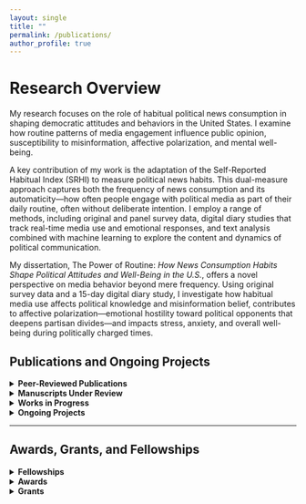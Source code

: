 ```yaml
---
layout: single
title: ""
permalink: /publications/
author_profile: true
---
```


# Research Overview

My research focuses on the role of habitual political news consumption in shaping democratic attitudes and behaviors in the United States. I examine how routine patterns of media engagement influence public opinion, susceptibility to misinformation, affective polarization, and mental well-being.

A key contribution of my work is the adaptation of the Self-Reported Habitual Index (SRHI) to measure political news habits. This dual-measure approach captures both the frequency of news consumption and its automaticity—how often people engage with political media as part of their daily routine, often without deliberate intention. I employ a range of methods, including original and panel survey data, digital diary studies that track real-time media use and emotional responses, and text analysis combined with machine learning to explore the content and dynamics of political communication.

My dissertation, The Power of Routine: _How News Consumption Habits Shape Political Attitudes and Well-Being in the U.S._, offers a novel perspective on media behavior beyond mere frequency. Using original survey data and a 15-day digital diary study, I investigate how habitual media use affects political knowledge and misinformation belief, contributes to affective polarization—emotional hostility toward political opponents that deepens partisan divides—and impacts stress, anxiety, and overall well-being during politically charged times.

## Publications and Ongoing Projects

<details>
  <summary><strong>Peer-Reviewed Publications</strong></summary>
  <ul>
    <li><strong>Binici, Simal</strong>, Choi, J., Mitchell, S.M., and Pizzi, E. (2025). “A Text Analysis of News Media Framing of Government Response to the 2023 Türkiye–Syria Earthquake.” <em>Journal of Contingencies and Crisis Management.</em> <a href="https://doi.org/10.1111/1468-5973.70023">https://doi.org/10.1111/1468-5973.70023</a></li>
  </ul>
</details>

<details>
  <summary><strong>Manuscripts Under Review</strong></summary>
  <ul>
    <li><strong>Gerot, Simal.</strong> “How We Watch and What We Align With: A Dual Measure of Political News Habits.”</li>
    <li><strong>Gerot, Simal</strong>, Caroline Tolbert, and Melissa Tully. “Filtering the Influence of Social Media: Increased (Decreased) Political Knowledge for Social Groups in the U.S.”</li>
    <li><strong>Gerot, Simal</strong> and Caroline Tolbert. “Evaluating the Online Processing Model Using the Washington Post’s Fact-Checking Database of Trump’s Misleading Claims.”</li>
  </ul>
</details>

<details>
  <summary><strong>Works in Progress</strong></summary>
  <ul>
    <li><strong>Gerot, Simal.</strong> “News, on Repeat: Examining the Relationship Between Habitual Media Use and Affective Polarization.”</li>
    <li><strong>Gerot, Simal.</strong> “The Informed and the Misinformed: Habitual Media Use and Its Role in Political Knowledge and Belief in Misinformation.”</li>
    <li><strong>Gerot, Simal.</strong> “Keeping Up with News: The Impact of News Valence and Media Habits on Mental Health.”</li>
    <li><strong>Gerot, Simal</strong> and Julianna Pacheco. “Battling the Pandemic: Governors as Heads of State and COVID-19 Rhetoric – A Text Analysis Approach.”</li>
    <li><strong>Gerot, Simal.</strong> “American Society Revisited: A Bayesian Belief Network Approach to Egalitarianism, Moral Traditionalism, and Ideology in a Hyperpolarized Era.”</li>
    <li><strong>Gerot, Simal.</strong> “A New Menu of Choice? Social Media as a Regime-Serving Apparatus in Competitive Authoritarian Regimes.”</li>
  </ul>
</details>

<details>
  <summary><strong>Ongoing Projects</strong></summary>
  <ul>
    <li>News Habits and Emotional Well-Being: Investigating Political News Consumption and Mental Health.</li>
    <li>15-day digital diary study examining habitual political news consumption and emotional well-being. Supported by a Departmental Research Grant; IRB approval pending.</li>
    <li>For more details, please see my <a href="https://sbgerot.github.io/portfolio/">ongoing projects here</a>.</li>
  </ul>
</details>

---

## Awards, Grants, and Fellowships

<details>
  <summary><strong>Fellowships</strong></summary>
  <ul>
    <li>CLAS Dissertation Writing Fellowship, University of Iowa, 2025</li>
    <li>Post-Comprehensive Research Fellowship, Graduate College, University of Iowa, 2024</li>
    <li>Summer Research Fellowship, University of Iowa, 2023</li>
  </ul>
</details>

<details>
  <summary><strong>Awards</strong></summary>
  <ul>
    <li>Outstanding Teaching Assistant Award, University of Iowa, 2025</li>
    <li>Lowenberg and Mans Scholarship, University of Iowa, 2024</li>
    <li>Undergraduate Thesis Award, Second Place, Bilkent University, 2018</li>
  </ul>
</details>

<details>
  <summary><strong>Grants</strong></summary>
  <ul>
    <li>Departmental Research Grant, University of Iowa, 2025 ($1,000)</li>
    <li>Departmental Conference Travel Grants, University of Iowa, 2020–2025</li>
  </ul>
</details>
